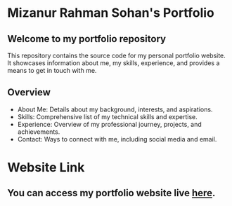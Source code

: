 # Mizanur Rahman Sohan's Portfolio

## Welcome to my portfolio repository

This repository contains the source code for my personal portfolio website. It showcases information about me, my skills, experience, and provides a means to get in touch with me.

## Overview

- About Me: Details about my background, interests, and aspirations.
- Skills: Comprehensive list of my technical skills and expertise.
- Experience: Overview of my professional journey, projects, and achievements.
- Contact: Ways to connect with me, including social media and email.

# Website Link

## You can access my portfolio website live [here](mrsohan.netlify.app/).
